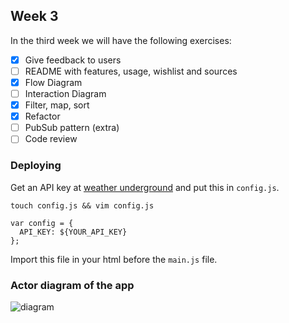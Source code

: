 ## Week 3
In the third week we will have the following exercises:
- [x] Give feedback to users
- [ ] README with features, usage, wishlist and sources
- [x] Flow Diagram
- [ ] Interaction Diagram
- [x] Filter, map, sort
- [x] Refactor
- [ ] PubSub pattern (extra)
- [ ] Code review

### Deploying
Get an API key at [weather underground](https://www.wunderground.com) and put this in `config.js`.
```
touch config.js && vim config.js

var config = {
  API_KEY: ${YOUR_API_KEY}
};
```
Import this file in your html before the `main.js` file.

### Actor diagram of the app
![diagram](./week3-flow-diagram.png)
